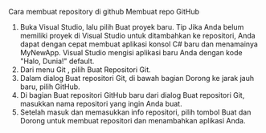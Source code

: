  Cara membuat repository di github
   Membuat repo GitHub
   1. Buka Visual Studio, lalu pilih Buat proyek baru.
       Tip
      Jika Anda belum memiliki proyek di Visual Studio untuk ditambahkan ke repositori, Anda dapat dengan cepat membuat aplikasi konsol C# baru dan menamainya MyNewApp. Visual Studio mengisi aplikasi baru Anda dengan kode "Halo, Dunia!" default.
   2. Dari menu Git , pilih Buat Repositori Git.
   3. Dalam dialog Buat repositori Git, di bawah bagian Dorong ke jarak jauh baru, pilih GitHub.
   4. Di bagian Buat repositori GitHub baru dari dialog Buat repositori Git, masukkan nama repositori yang ingin Anda buat.
   5. Setelah masuk dan memasukkan info repositori, pilih tombol Buat dan Dorong untuk membuat repositori dan menambahkan aplikasi Anda.
